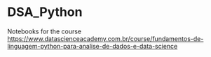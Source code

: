 # DSA_Python

Notebooks for the course https://www.datascienceacademy.com.br/course/fundamentos-de-linguagem-python-para-analise-de-dados-e-data-science
